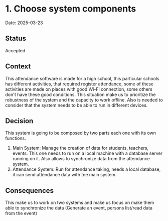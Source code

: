 # 1. Choose system components

Date: 2025-03-23

## Status

Accepted

## Context

This attendance software is made for a high school, this particular schools has different activities, that required register attendance, some of these activities are made on places with good Wi-Fi connection, some others don't have these good conditions. 
This situation make us to prioritize the robustness of the system and the capacity to work offline. Also is needed to consider that the system needs to be able to run in different devices.  

## Decision

This system is going to be composed by two parts each one with its own functions. 
1. Main System: Manage the creation of data for students, teachers, events. This one needs to run on a local machine with a database server running on it. Also allows to synchronize data from the attendance system.
2. Attendance System: Run for attendance taking, needs a local database, it can send attendance data with tne main system.

## Consequences

This make us to work on two systems and make us focus on make them able to synchronize the data (Generate an event, persons list/read data from the event)
